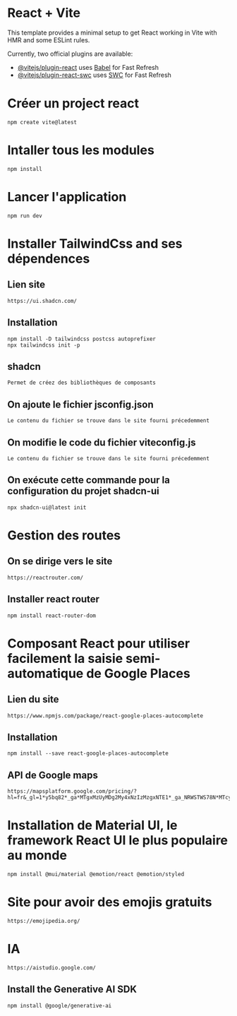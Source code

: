 # React + Vite

This template provides a minimal setup to get React working in Vite with HMR and some ESLint rules.

Currently, two official plugins are available:

- [@vitejs/plugin-react](https://github.com/vitejs/vite-plugin-react/blob/main/packages/plugin-react/README.md) uses [Babel](https://babeljs.io/) for Fast Refresh
- [@vitejs/plugin-react-swc](https://github.com/vitejs/vite-plugin-react-swc) uses [SWC](https://swc.rs/) for Fast Refresh


# Créer un project react 
    npm create vite@latest

# Intaller tous les modules
    npm install

# Lancer l'application
    npm run dev

# Installer TailwindCss and ses dépendences
## Lien site 
    https://ui.shadcn.com/
## Installation    
    npm install -D tailwindcss postcss autoprefixer
    npx tailwindcss init -p

## shadcn
    Permet de créez des bibliothèques de composants

## On ajoute le fichier jsconfig.json
    Le contenu du fichier se trouve dans le site fourni précedemment

## On modifie le code du fichier viteconfig.js
    Le contenu du fichier se trouve dans le site fourni précedemment


## On exécute cette commande pour la configuration du projet shadcn-ui
    npx shadcn-ui@latest init

# Gestion des routes
## On se dirige vers le site
    https://reactrouter.com/

## Installer react router
    npm install react-router-dom

# Composant React pour utiliser facilement la saisie semi-automatique de Google Places

## Lien du site   
    https://www.npmjs.com/package/react-google-places-autocomplete

## Installation
    npm install --save react-google-places-autocomplete

## API de Google maps  
    https://mapsplatform.google.com/pricing/?hl=fr&_gl=1*y5bq82*_ga*MTgxMzUyMDg2My4xNzIzMzgxNTE1*_ga_NRWSTWS78N*MTcyMzM4MTUxNi4xLjEuMTcyMzM4MjEwNC4wLjAuMA..

# Installation de Material UI, le framework React UI le plus populaire au monde
    npm install @mui/material @emotion/react @emotion/styled

# Site pour avoir des emojis gratuits
    https://emojipedia.org/


# IA
    https://aistudio.google.com/

## Install the Generative AI SDK
    npm install @google/generative-ai

